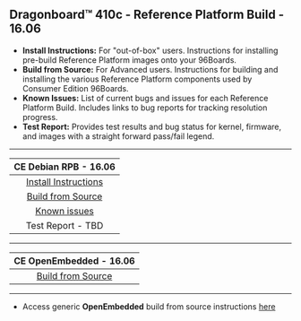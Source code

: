 ## Dragonboard™ 410c - Reference Platform Build - 16.06

- **Install Instructions:** For "out-of-box" users. Instructions for installing pre-build Reference Platform images onto your 96Boards.
- **Build from Source:** For Advanced users. Instructions for building and installing the various Reference Platform components used by Consumer Edition 96Boards.
- **Known Issues:** List of current bugs and issues for each Reference Platform Build. Includes links to bug reports for tracking resolution progress.
- **Test Report:** Provides test results and bug status for kernel, firmware, and images with a straight forward pass/fail legend.

***

|   **CE Debian RPB - 16.06**   |
|:-----------------------------:|
|  [Install Instructions](InstallDebianRPB-16.06.md) |
|   [Build from Source](BFSDebianRPB-16.06.md)       |
|  [Known issues](../../../Known-Issues.md)           |
| Test Report - TBD        |

***

|   **CE OpenEmbedded - 16.06**   |
|:-----------------------------:|
|  [Build from Source](InstallOERPB-16.06.md) |

***

- Access generic **OpenEmbedded** build from source instructions [here](../../../CECommon/OEYocto.md)
